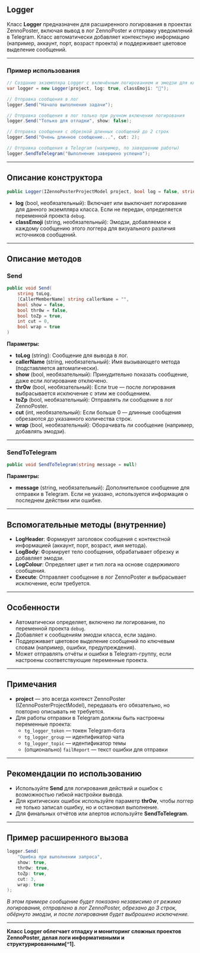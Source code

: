 
## Logger

Класс **Logger** предназначен для расширенного логирования в проектах ZennoPoster, включая вывод в лог ZennoPoster и отправку уведомлений в Telegram. Класс автоматически добавляет контекстную информацию (например, аккаунт, порт, возраст проекта) и поддерживает цветовое выделение сообщений.

---

### Пример использования

```csharp
// Создание экземпляра Logger с включённым логированием и эмодзи для класса
var logger = new Logger(project, log: true, classEmoji: "🚀");

// Отправка сообщения в лог
logger.Send("Начало выполнения задачи");

// Отправка сообщения в лог только при ручном включении логирования
logger.Send("Только для отладки", show: false);

// Отправка сообщения с обрезкой длинных сообщений до 2 строк
logger.Send("Очень длинное сообщение...", cut: 2);

// Отправка сообщения в Telegram (например, по завершению работы)
logger.SendToTelegram("Выполнение завершено успешно");
```


---

## Описание конструктора

```csharp
public Logger(IZennoPosterProjectModel project, bool log = false, string classEmoji = null)
```

- **log** (bool, необязательный): Включает или выключает логирование для данного экземпляра класса. Если не передан, определяется переменной проекта `debug`.
- **classEmoji** (string, необязательный): Эмодзи, добавляемое к каждому сообщению этого логгера для визуального различия источников сообщений.

---

## Описание методов

### Send

```csharp
public void Send(
    string toLog,
    [CallerMemberName] string callerName = "",
    bool show = false,
    bool thr0w = false,
    bool toZp = true,
    int cut = 0,
    bool wrap = true
)
```

**Параметры:**

- **toLog** (string): Сообщение для вывода в лог.
- **callerName** (string, необязательный): Имя вызывающего метода (подставляется автоматически).
- **show** (bool, необязательный): Принудительно показать сообщение, даже если логирование отключено.
- **thr0w** (bool, необязательный): Если true — после логирования выбрасывается исключение с этим же сообщением.
- **toZp** (bool, необязательный): Отправлять ли сообщение в лог ZennoPoster.
- **cut** (int, необязательный): Если больше 0 — длинные сообщения обрезаются до указанного количества строк.
- **wrap** (bool, необязательный): Оборачивать ли сообщение (например, добавлять эмодзи).

---

### SendToTelegram

```csharp
public void SendToTelegram(string message = null)
```

**Параметры:**

- **message** (string, необязательный): Дополнительное сообщение для отправки в Telegram. Если не указано, используется информация о последнем действии или ошибке.

---

## Вспомогательные методы (внутренние)

- **LogHeader**: Формирует заголовок сообщения с контекстной информацией (аккаунт, порт, возраст, имя метода).
- **LogBody**: Формирует тело сообщения, обрабатывает обрезку и добавляет эмодзи.
- **LogColour**: Определяет цвет и тип лога на основе содержимого сообщения.
- **Execute**: Отправляет сообщение в лог ZennoPoster и выбрасывает исключение, если требуется.

---

## Особенности

- Автоматически определяет, включено ли логирование, по переменной проекта `debug`.
- Добавляет к сообщениям эмодзи класса, если задано.
- Поддерживает цветовое выделение сообщений по ключевым словам (например, ошибки, предупреждения).
- Может отправлять отчёты и ошибки в Telegram-группу, если настроены соответствующие переменные проекта.

---

## Примечания

- **project** — это всегда контекст ZennoPoster (IZennoPosterProjectModel), передавать его обязательно, но повторно описывать не требуется.
- Для работы отправки в Telegram должны быть настроены переменные проекта:
    - `tg_logger_token` — токен Telegram-бота
    - `tg_logger_group` — идентификатор чата
    - `tg_logger_topic` — идентификатор темы
    - (опционально) `failReport` — текст ошибки для отправки

---

## Рекомендации по использованию

- Используйте **Send** для логирования действий и ошибок с возможностью гибкой настройки вывода.
- Для критических ошибок используйте параметр **thr0w**, чтобы логгер не только записал ошибку, но и остановил выполнение.
- Для финальных отчётов или алертов используйте **SendToTelegram**.

---

## Пример расширенного вызова

```csharp
logger.Send(
    "Ошибка при выполнении запроса",
    show: true,
    thr0w: true,
    toZp: true,
    cut: 3,
    wrap: true
);
```

*В этом примере сообщение будет показано независимо от режима логирования, отправлено в лог ZennoPoster, обрезано до 3 строк, обёрнуто эмодзи, и после логирования будет выброшено исключение.*

---

**Класс Logger облегчает отладку и мониторинг сложных проектов ZennoPoster, делая логи информативными и структурированными[^1].**

